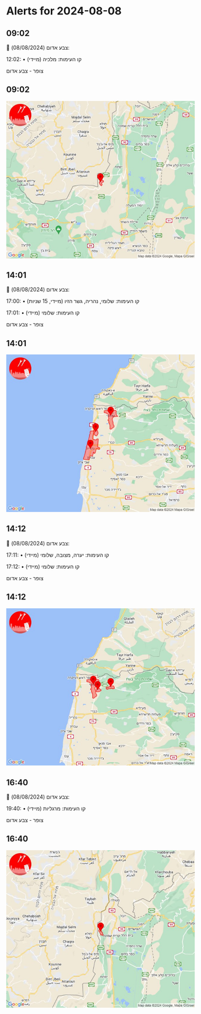 # Alerts for 2024-08-08

## 09:02

🔴 צבע אדום (08/08/2024):

12:02:
• קו העימות: מלכיה (מיידי)

צופר - צבע אדום

## 09:02

![Photo](images/24264.jpg)

## 14:01

🔴 צבע אדום (08/08/2024):

17:00:
• קו העימות: שלומי, נהריה, גשר הזיו (מיידי, 15 שניות)

17:01:
• קו העימות: שלומי (מיידי)

צופר - צבע אדום

## 14:01

![Photo](images/24272.jpg)

## 14:12

🔴 צבע אדום (08/08/2024):

17:11:
• קו העימות: יערה, מצובה, שלומי (מיידי)

17:12:
• קו העימות: שלומי (מיידי)

צופר - צבע אדום

## 14:12

![Photo](images/24277.jpg)

## 16:40

🔴 צבע אדום (08/08/2024):

19:40:
• קו העימות: מרגליות (מיידי)

צופר - צבע אדום

## 16:40

![Photo](images/24279.jpg)

